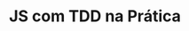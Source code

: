 ---
title: "JS com TDD na Prática"
link: 'https://www.eventick.com.br/javascript-com-tdd-na-pratica'
introduction: 'Aprenda como escrever testes na prática e profissionalize-se ainda mais para o mercado.'
main-class: 'js'
color: '#D6BA32'
tags:
- frontend
- js
- cursos
---